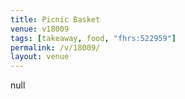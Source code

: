 ```yaml
---
title: Picnic Basket
venue: v18009
tags: [takeaway, food, "fhrs:522959"]
permalink: /v/18009/
layout: venue
---
```

null